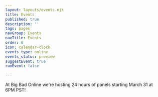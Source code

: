 ```yaml
---
layout: layouts/events.njk
title: Events
published: true
description: ''
tags: pages
navGroup: Events
navTitle: Events
order: 0
icon: calendar-clock
events_type: online
events_status: preview
suggestEvent: true
runEvent: false

---
```

<!--Events are for Big Bad Con, October 27-30 2022! We are still accepting [event submissions](/run-an-event/)! _Game signups are open now._ [Here's how they work](https://www.bigbadcon.com/how-do-game-signups-work/)!

See the event in a calendar grid [here](https://docs.google.com/spreadsheets/d/1pN9rNG8IhhzNwUwr1g-In8Gp0Pvfn7LVGfJCCaolWbs/edit#gid=2).-->

At Big Bad Online we're hosting 24 hours of panels starting March 31 at 6PM PST!